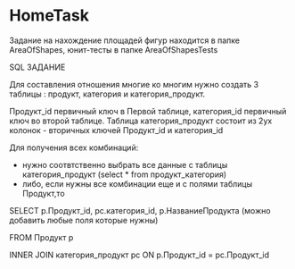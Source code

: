 # HomeTask
Задание на нахождение площадей фигур находится в папке AreaOfShapes, юнит-тесты в папке AreaOfShapesTests

SQL ЗАДАНИЕ

Для составления отношения многие ко многим нужно создать 3 таблицы : продукт, категория и категория_продукт.

Продукт_id первичный ключ в Первой таблице, категория_id первичный ключ во второй таблице. Таблица категория_продукт состоит из 2ух колонок - вторичных ключей Продукт_id и категория_id

Для получения всех комбинаций:
* нужно соотвтственно выбрать все данные с таблицы категория_продукт (select * from продукт_категория)
* либо, если нужны все комбинации еще и с полями таблицы Продукт,то 

SELECT p.Продукт_id, pc.категория_id, p.НазваниеПродукта (можно добавить любые поля которые нужны)

FROM Продукт p

INNER JOIN категория_продукт pc
        ON p.Продукт_id = pc.Продукт_id

